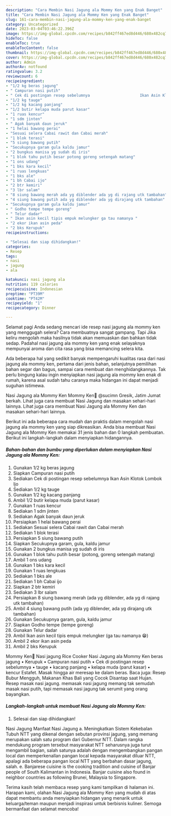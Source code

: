 ```yaml
---
description: "Cara Membin Nasi Jagung ala Mommy Ken yang Enak Banget"
title: "Cara Membin Nasi Jagung ala Mommy Ken yang Enak Banget"
slug: 161-cara-membin-nasi-jagung-ala-mommy-ken-yang-enak-banget
category: Uncategorized
date: 2023-03-04T03:46:22.396Z
image: https://img-global.cpcdn.com/recipes/b842ff467ed8d446/680x482cq70/nasi-jagung-ala-mommy-ken-foto-resep-utama.jpg
hideToc: false
enableToc: true
enableTocContent: false
thumbnail: https://img-global.cpcdn.com/recipes/b842ff467ed8d446/680x482cq70/nasi-jagung-ala-mommy-ken-foto-resep-utama.jpg
cover: https://img-global.cpcdn.com/recipes/b842ff467ed8d446/680x482cq70/nasi-jagung-ala-mommy-ken-foto-resep-utama.jpg
author: Admin
authorAv: notfound
ratingvalue: 3.2
reviewcount: 6
recipeingredient:
- "1/2 kg beras jagung"
- " Campuran nasi putih"
- " Cek di postingan resep sebelumnya                      Ikan Asin Klotok Lombok Ijo"
- "1/2 kg tauge"
- "1/2 kg kacang panjang"
- "1/2 butir kelapa muda parut kasar"
- "1 ruas kencur"
- "1 sdm jinten"
- " Agak banyak daun jeruk"
- "1 helai bawang perai"
- "Sesuai selera Cabai rawit dan Cabai merah"
- "1 blok terasi"
- "5 siung bawang putih"
- "Secukupnya garam gula kaldu jamur"
- "2 bungkus manisa yg sudah di iris"
- "1 blok tahu putih besar potong goreng setengah matang"
- "1 ons udang"
- "1 bks kara kecil"
- "1 ruas lengkuas"
- "1 bks ale"
- "1 bh Cabai ijo"
- "2 btr kemiri"
- "3 lbr salam"
- "8 siung bawang merah ada yg diblender ada yg di rajang utk tambahan"
- "4 siung bawang putih ada yg diblender ada yg dirajang utk tambahan"
- "Secukupnya garam gula kaldu jamur"
- " Godho tempe tempe goreng"
- " Telur dadar"
- " Ikan asin kecil tipis empuk melungker ga tau namanya "
- "2 ekor ikan asin peda"
- "2 bks Kerupuk"
recipeinstructions:

- "Selesai dan siap dihidangkan!"
categories:
- Resep
tags:
- nasi
- jagung
- ala

katakunci: nasi jagung ala 
nutrition: 119 calories
recipecuisine: Indonesian
preptime: "PT39M"
cooktime: "PT42M"
recipeyield: "1"
recipecategory: Dinner

---
```



Selamat pagi Anda sedang mencari ide resep nasi jagung ala mommy ken yang menggugah selera? Cara membuatnya sangat gampang. Tapi Jika keliru mengolah maka hasilnya tidak akan memuaskan dan bahkan tidak sedap. Padahal nasi jagung ala mommy ken yang enak selayaknya mempunyai aroma dan cita rasa yang bisa memancing selera kita.


Ada beberapa hal yang sedikit banyak mempengaruhi kualitas rasa dari nasi jagung ala mommy ken, pertama dari jenis bahan, selanjutnya pemilihan bahan segar dan bagus, sampai cara membuat dan menghidangkannya. Tak perlu bingung kalau ingin menyiapkan nasi jagung ala mommy ken enak di rumah, karena asal sudah tahu caranya maka hidangan ini dapat menjadi suguhan istimewa.

Nasi Jagung ala Mommy Ken Mommy Ken🦋 @sucimn Gresik, Jatim Jumat berkah. Lihat juga cara membuat Nasi Jagung dan masakan sehari-hari lainnya. Lihat juga cara membuat Nasi Jagung ala Mommy Ken dan masakan sehari-hari lainnya.


Berikut ini ada beberapa cara mudah dan praktis dalam mengolah nasi jagung ala mommy ken yang siap dikreasikan. Anda bisa membuat Nasi Jagung ala Mommy Ken memakai 31 jenis bahan dan 0 langkah pembuatan. Berikut ini langkah-langkah dalam menyiapkan hidangannya.

<!--inarticleads1-->

##### Bahan-bahan dan bumbu yang diperlukan dalam menyiapkan Nasi Jagung ala Mommy Ken:

1. Gunakan 1/2 kg beras jagung
1. Siapkan  Campuran nasi putih
1. Sediakan  Cek di postingan resep sebelumnya                      Ikan Asin Klotok Lombok Ijo
1. Sediakan 1/2 kg tauge
1. Gunakan 1/2 kg kacang panjang
1. Ambil 1/2 butir kelapa muda (parut kasar)
1. Gunakan 1 ruas kencur
1. Sediakan 1 sdm jinten
1. Sediakan  Agak banyak daun jeruk
1. Persiapkan 1 helai bawang perai
1. Sediakan Sesuai selera Cabai rawit dan Cabai merah
1. Sediakan 1 blok terasi
1. Persiapkan 5 siung bawang putih
1. Siapkan Secukupnya garam, gula, kaldu jamur
1. Gunakan 2 bungkus manisa yg sudah di iris
1. Gunakan 1 blok tahu putih besar (potong, goreng setengah matang)
1. Ambil 1 ons udang
1. Gunakan 1 bks kara kecil
1. Gunakan 1 ruas lengkuas
1. Sediakan 1 bks ale
1. Sediakan 1 bh Cabai ijo
1. Siapkan 2 btr kemiri
1. Sediakan 3 lbr salam
1. Persiapkan 8 siung bawang merah (ada yg diblender, ada yg di rajang utk tambahan)
1. Ambil 4 siung bawang putih (ada yg diblender, ada yg dirajang utk tambahan)
1. Gunakan Secukupnya garam, gula, kaldu jamur
1. Siapkan  Godho tempe (tempe goreng)
1. Gunakan  Telur dadar
1. Ambil  Ikan asin kecil tipis empuk melungker (ga tau namanya 😁)
1. Ambil 2 ekor ikan asin peda
1. Ambil 2 bks Kerupuk


Mommy Ken🦋 Nasi jagung Rice Cooker Nasi Jagung ala Mommy Ken beras jagung • Kerupuk • Campuran nasi putih • Cek di postingan resep sebelumnya • tauge • kacang panjang • kelapa muda (parut kasar) • kencur Estafet. Masak hingga air meresap ke dalam beras. Baca juga: Resep Bubur Mengguh, Makanan Khas Bali yang Cocok Disantap saat Hujan. Resep masak nasi jagung. memasak nasi jagung memang tak semudah masak nasi putih, tapi memasak nasi jagung tak serumit yang orang bayangkan. 

<!--inarticleads2-->

##### Langkah-langkah untuk membuat Nasi Jagung ala Mommy Ken:


1. Selesai dan siap dihidangkan!

Nasi Jagung Manfaat Nasi Jagung a. Meningkatkan Sistem Kekebalan Tubuh NTT yang dikenal dengan sebutan provinsi jagung, yang memang merupakan salah satu program dari Gubernur NTT. Dalam rangka mendukung program tersebut masyarakat NTT seharusnya juga turut mengambil bagian, salah satunya adalah dengan mengembangkan pangan local dan memperkenallan pangan local kepada masyarakat diluar NTT, apalagi ada beberapa pangan local NTT yang berbahan dasar jagung, salah. e. Banjarese cuisine is the cooking tradition and cuisine of Banjar people of South Kalimantan in Indonesia. Banjar cuisine also found in neighbor countries as following Brunei, Malaysia to Singapore. 

Terima kasih telah membaca resep yang kami tampilkan di halaman ini. Harapan kami, olahan Nasi Jagung ala Mommy Ken yang mudah di atas dapat membantu anda menyiapkan hidangan yang menarik untuk keluarga/teman maupun menjadi inspirasi untuk berbisnis kuliner. Semoga bermanfaat dan selamat mencoba!
